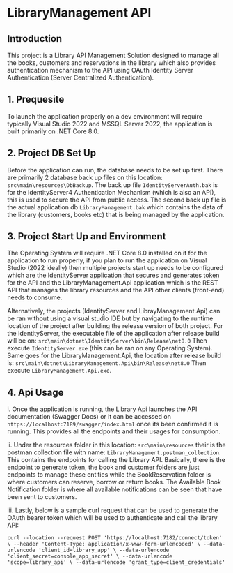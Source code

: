 # LibraryManagement API

## Introduction
This project is a Library API Management Solution designed to manage all the books, customers and reservations in the library which also provides authentication mechanism to the API using OAuth Identity Server Authentication (Server Centralized Authentication).


## 1. Prequesite
To launch the application properly on a dev environment will require typically Visual Studio 2022 and MSSQL Server 2022, the application is built primarily on .NET Core 8.0.


## 2. Project DB Set Up
Before the application can run, the database needs to be set up first. There are primarily 2 database back up files on this location: `src\main\resources\DbBackup`. The back up file `IdentityServerAuth.bak` is for the IdentityServer4 Authentication Mechanism (which is also an API), this is used to secure the API from public access. The second back up file is the actual application db `LibraryManagement.bak` which contains the data of the library (customers, books etc) that is being managed by the application. 


## 3. Project Start Up and Environment
The Operating System will require .NET Core 8.0 installed on it for the application to run properly, if you plan to run the application on Visual Studio (2022 ideally) then multiple projects start up needs to be configured which are the IdentityServer application that secures and generates token for the API and the LibraryManagement.Api application which is the REST API that manages the library resources and the API other clients (front-end) needs to consume.

Alternatively, the projects (IdentityServer and LibrayManagement.Api) can be ran without using a visual studio IDE but by navigating to the runtime location of the project after building the release version of  both project. For the IdentityServer, the executable file of the application after release build will be on: `src\main\dotnet\IdentityServer\bin\Release\net8.0` Then execute `IdentityServer.exe` (this can be ran on any Operating System). Same goes for the LibraryManagement.Api, the location after release build is: `src\main\dotnet\LibraryManagement.Api\bin\Release\net8.0` Then execute `LibraryManagement.Api.exe`.


## 4. Api Usage
i. Once the application is running, the Library Api launches the API documentation (Swagger Docs) or it can be accessed on `https://localhost:7189/swagger/index.html` once its been confirmed it is running. This provides all the endpoints and their usages for consumption.

ii. Under the resources folder in this location: `src\main\resources` their is the postman collection file with name: `LibraryManagement.postman_collection`. This contains the endpoints for calling the Library API. Basically, there is the endpoint to generate token, the book and customer folders are just endpoints to manage these entities while the BookReservation folder is where customers can reserve, borrow or return books. The Available Book Notification folder is where all available notifications can be seen that have been sent to customers.

iii. Lastly, below is a sample curl request that can be used to generate the OAuth bearer token which will be used to authenticate and call the library API:

`curl --location --request POST 'https://localhost:7182/connect/token' \
--header 'Content-Type: application/x-www-form-urlencoded' \
--data-urlencode 'client_id=library_app' \
--data-urlencode 'client_secret=console_app_secret' \
--data-urlencode 'scope=library_api' \
--data-urlencode 'grant_type=client_credentials'`


